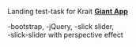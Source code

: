 Landing test-task for Krait <strong><a href="https://tatianaivanovav.github.io/Krait">Giant App</a></strong>

-bootstrap, 
-jQuery, 
-slick slider,  
-slick-slider with perspective effect
